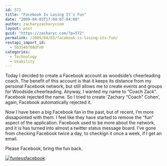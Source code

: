 ```yaml
---
id: 572
title: "Facebook Is Losing It's Fun"
date: "2009-04-03T17:04:07-04:00"
author: zacharyzacharyccom
layout: post
guid: "https://zacharyc.com/?p=572"
permalink: /2009/04/03/facebook-is-losing-its-fun/
restapi_import_id:
  - 5b3546f08dfe0
categories:
  - Technology
  - Usability
---
```


Today I decided to create a Facebook account as woodside’s cheerleading coach. The benefit of this account is that it keeps its distance from my personal Facebook network, but still allows me to create events and groups for Woodside cheerleading. Anyway, I wanted my name to “Coach Zack”. Facebook rejected the name. So I tried to create ‘Zachary “Coach” Cohen’, again, Facebook automatically rejected it.

Now I have been a big Facebook fan in the past, but of recent, I’m more dissapointed with them. I feel like they have started to remove the “fun” aspect of the application. Facebook used to be more about the network, and it is has turned into almost a twitter status message board. I’ve gone from checking Facebook twice a day, to checkign it once a week, if I get an email.

Please Facebook, bring the fun back.

[![funlessfacebook](/assets/img/2009/04/funlessfacebook.png?resize=300%2C202&ssl=1 "funlessfacebook")](/assets/img/2009/04/funlessfacebook.png?ssl=1)
